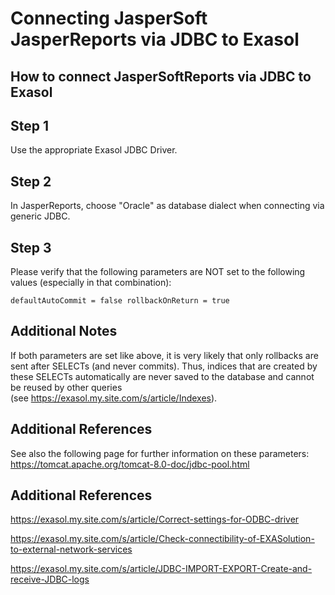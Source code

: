 # Connecting JasperSoft JasperReports via JDBC to Exasol
## How to connect JasperSoftReports via JDBC to Exasol

## Step 1

Use the appropriate Exasol JDBC Driver.

## Step 2

In JasperReports, choose "Oracle" as database dialect when connecting via generic JDBC.

## Step 3

Please verify that the following parameters are NOT set to the following values (especially in that combination): 


```"noformat
defaultAutoCommit = false rollbackOnReturn = true 
```
## Additional Notes

If both parameters are set like above, it is very likely that only rollbacks are sent after SELECTs (and never commits). Thus, indices that are created by these SELECTs automatically are never saved to the database and cannot be reused by other queries (see <https://exasol.my.site.com/s/article/Indexes>).

## Additional References

See also the following page for further information on these parameters:  
<https://tomcat.apache.org/tomcat-8.0-doc/jdbc-pool.html>

## Additional References

<https://exasol.my.site.com/s/article/Correct-settings-for-ODBC-driver>

<https://exasol.my.site.com/s/article/Check-connectibility-of-EXASolution-to-external-network-services>

<https://exasol.my.site.com/s/article/JDBC-IMPORT-EXPORT-Create-and-receive-JDBC-logs>

